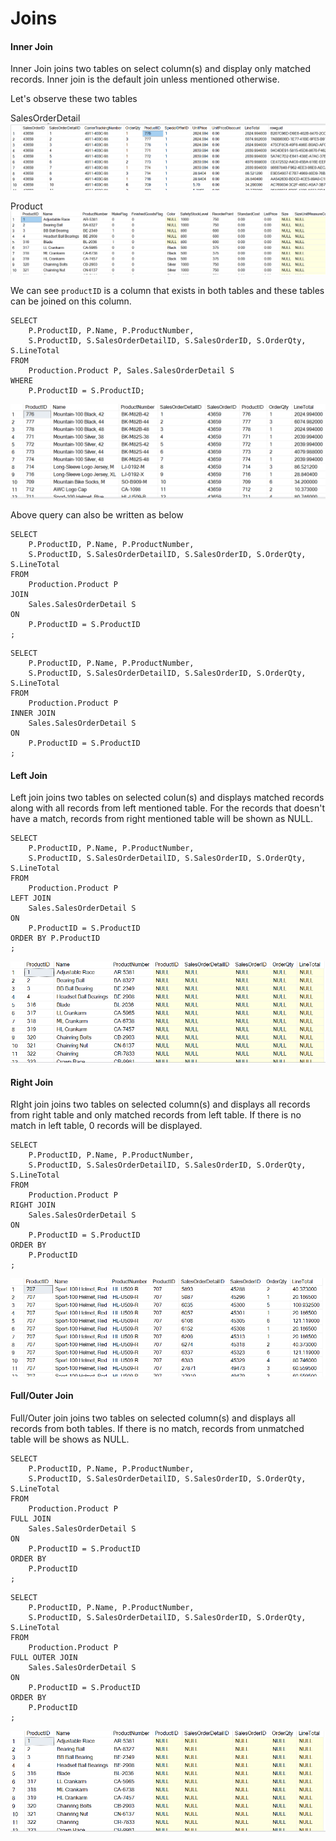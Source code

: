 # Joins

#### Inner Join
Inner Join joins two tables on select column(s) and display only matched records. Inner join is the default join unless mentioned otherwise.

Let's observe these two tables

SalesOrderDetail
![image](./diagrams/sales-orders-product-id.png)

Product
![image](./diagrams/product-product-id.png)


We can see `productID` is a column that exists in both tables and these tables can be joined on this column.

```
SELECT 
	P.ProductID, P.Name, P.ProductNumber,
	S.ProductID, S.SalesOrderDetailID, S.SalesOrderID, S.OrderQty, S.LineTotal
FROM 
	Production.Product P, Sales.SalesOrderDetail S
WHERE
	P.ProductID = S.ProductID;
```
![image](./diagrams/sales-product-product-id-inner-join.png)

Above query can also be written as below

```
SELECT 
	P.ProductID, P.Name, P.ProductNumber,
	S.ProductID, S.SalesOrderDetailID, S.SalesOrderID, S.OrderQty, S.LineTotal
FROM 
	Production.Product P
JOIN
	Sales.SalesOrderDetail S
ON
	P.ProductID = S.ProductID
;
```
```
SELECT 
	P.ProductID, P.Name, P.ProductNumber,
	S.ProductID, S.SalesOrderDetailID, S.SalesOrderID, S.OrderQty, S.LineTotal
FROM 
	Production.Product P
INNER JOIN
	Sales.SalesOrderDetail S
ON
	P.ProductID = S.ProductID
;
```

#### Left Join
Left join joins two tables on selected colun(s) and displays matched records along with all records from left mentioned table. For the records that doesn't have a match, records from right mentioned table will be shown as NULL.

```
SELECT 
	P.ProductID, P.Name, P.ProductNumber,
	S.ProductID, S.SalesOrderDetailID, S.SalesOrderID, S.OrderQty, S.LineTotal
FROM 
	Production.Product P
LEFT JOIN
	Sales.SalesOrderDetail S
ON
	P.ProductID = S.ProductID
ORDER BY P.ProductID
;
```
![image](./diagrams/sales-product-product-id-left-join.png)

#### Right Join
RIght join joins two tables on selected column(s) and displays all records from right table and only matched records from left table. If there is no match in left table, 0 records will be displayed.

```
SELECT 
	P.ProductID, P.Name, P.ProductNumber,
	S.ProductID, S.SalesOrderDetailID, S.SalesOrderID, S.OrderQty, S.LineTotal
FROM 
	Production.Product P
RIGHT JOIN
	Sales.SalesOrderDetail S
ON
	P.ProductID = S.ProductID
ORDER BY 
	P.ProductID
;
```
![image](./diagrams/sales-product-product-id-right-join.png)

#### Full/Outer Join
Full/Outer join joins two tables on selected column(s) and displays all records from both tables. If there is no match, records from unmatched table will be shows as NULL.

```
SELECT 
	P.ProductID, P.Name, P.ProductNumber,
	S.ProductID, S.SalesOrderDetailID, S.SalesOrderID, S.OrderQty, S.LineTotal
FROM 
	Production.Product P
FULL JOIN
	Sales.SalesOrderDetail S
ON
	P.ProductID = S.ProductID
ORDER BY 
	P.ProductID
;

```
```
SELECT 
	P.ProductID, P.Name, P.ProductNumber,
	S.ProductID, S.SalesOrderDetailID, S.SalesOrderID, S.OrderQty, S.LineTotal
FROM 
	Production.Product P
FULL OUTER JOIN
	Sales.SalesOrderDetail S
ON
	P.ProductID = S.ProductID
ORDER BY 
	P.ProductID
;

```
![image](./diagrams/sales-product-product-id-full-outer-join.png)

  
